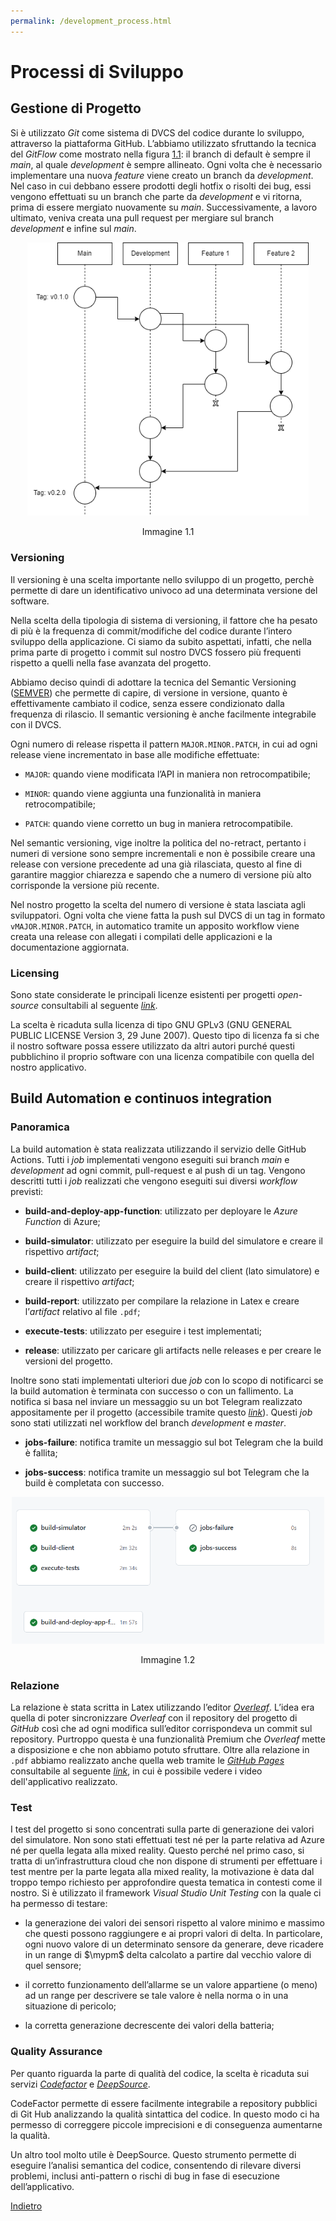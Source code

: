 ```yaml
---
permalink: /development_process.html
---
```


# Processi di Sviluppo

<h2 id="gestione-di-progetto">Gestione di Progetto</h2>

<p>Si è utilizzato <em>Git</em> come sistema di DVCS del codice durante lo sviluppo, attraverso la piattaforma GitHub. L’abbiamo utilizzato sfruttando la tecnica del <em>GitFlow</em> come mostrato nella figura <a href="#pic:workflow" data-reference-type="ref" data-reference="pic:workflow">1.1</a>: il branch di default è sempre il <em>main</em>, al quale <em>development</em> è sempre allineato. Ogni volta che è necessario implementare una nuova <em>feature</em> viene creato un branch da <em>development</em>. Nel caso in cui debbano essere prodotti degli hotfix o risolti dei bug, essi vengono effettuati su un branch che parte da <em>development</em> e vi ritorna, prima di essere mergiato nuovamente su <em>main</em>. Successivamente, a lavoro ultimato, veniva creata una pull request per mergiare sul branch <em>development</em> e infine sul <em>main</em>.</p>

<div id="#pic:workflow">
  <p align="center">
      <img width="450" src="Images/gitWorkflow.png" />
      <center>Immagine 1.1</center>
  </p>
</div>

<h3 id="versioning">Versioning</h3>
<p>Il versioning è una scelta importante nello sviluppo di un progetto, perchè permette di dare un identificativo univoco ad una determinata versione del software.</p><p> Nella scelta della tipologia di sistema di versioning, il fattore che ha pesato di più è la frequenza di commit/modifiche del codice durante l’intero sviluppo della applicazione. Ci siamo da subito aspettati, infatti, che nella prima parte di progetto i commit sul nostro DVCS fossero più frequenti rispetto a quelli nella fase avanzata del progetto.</p><p> Abbiamo deciso quindi di adottare la tecnica del Semantic Versioning (<a href="https://semver.org/lang/it/">SEMVER</a>) che permette di capire, di versione in versione, quanto è effettivamente cambiato il codice, senza essere condizionato dalla frequenza di rilascio. Il semantic versioning è anche facilmente integrabile con il DVCS.</p><p> Ogni numero di release rispetta il pattern <code>MAJOR.MINOR.PATCH</code>, in cui ad ogni release viene incrementato in base alle modifiche effettuate:</p>

<ul>
<li><p><code>MAJOR</code>: quando viene modificata l’API in maniera non retrocompatibile;</p></li>
<li><p><code>MINOR</code>: quando viene aggiunta una funzionalità in maniera retrocompatibile;</p></li>
<li><p><code>PATCH</code>: quando viene corretto un bug in maniera retrocompatibile.</p></li>
</ul>

<p>Nel semantic versioning, vige inoltre la politica del no-retract, pertanto i numeri di versione sono sempre incrementali e non è possibile creare una release con versione precedente ad una già rilasciata, questo al fine di garantire maggior chiarezza e sapendo che a numero di versione più alto corrisponde la versione più recente.</p><p> Nel nostro progetto la scelta del numero di versione è stata lasciata agli sviluppatori. Ogni volta che viene fatta la push sul DVCS di un tag in formato <code>vMAJOR.MINOR.PATCH</code>, in automatico tramite un apposito workflow viene creata una release con allegati i compilati delle applicazioni e la documentazione aggiornata.</p>

<h3 id="licensing">Licensing</h3>

<p>Sono state considerate le principali licenze esistenti per progetti <em>open-source</em> consultabili al seguente <a href="https://choosealicense.com/licenses/"><em>link</em></a>.<br />

La scelta è ricaduta sulla licenza di tipo GNU GPLv3 (GNU GENERAL PUBLIC LICENSE Version 3, 29 June 2007). Questo tipo di licenza fa si che il nostro software possa essere utilizzato da altri autori purché questi pubblichino il proprio software con una licenza compatibile con quella del nostro applicativo.</p>

<h2 id="build-automation-e-continuos-integration">Build Automation e continuos integration</h2>
<h3 id="panoramica">Panoramica</h3>

<p>La build automation è stata realizzata utilizzando il servizio delle GitHub Actions. Tutti i <em>job</em> implementati vengono eseguiti sui branch <em>main</em> e <em>development</em> ad ogni commit, pull-request e al push di un tag. Vengono descritti tutti i <em>job</em> realizzati che vengono eseguiti sui diversi <em>workflow</em> previsti:</p>
<ul>
<li><p><strong>build-and-deploy-app-function</strong>: utilizzato per deployare le <em>Azure Function</em> di Azure;</p></li>
<li><p><strong>build-simulator</strong>: utilizzato per eseguire la build del simulatore e creare il rispettivo <em>artifact</em>;</p></li>
<li><p><strong>build-client</strong>: utilizzato per eseguire la build del client (lato simulatore) e creare il rispettivo <em>artifact</em>;</p></li>
<li><p><strong>build-report</strong>: utilizzato per compilare la relazione in Latex e creare l’<em>artifact</em> relativo al file <code>.pdf</code>;</p></li>
<li><p><strong>execute-tests</strong>: utilizzato per eseguire i test implementati;</p></li>
<li><p><strong>release</strong>: utilizzato per caricare gli artifacts nelle releases e per creare le versioni del progetto.</p></li>
</ul>

<p>Inoltre sono stati implementati ulteriori due <em>job</em> con lo scopo di notificarci se la build automation è terminata con successo o con un fallimento. La notifica si basa nel inviare un messaggio su un bot Telegram realizzato appositamente per il progetto (accessibile tramite questo <a href="https://telegram.me/AzureHealthcareNotificator_bot"><em>link</em></a>). Questi <em>job</em> sono stati utilizzati nel workflow del branch <em>development</em> e <em>master</em>.</p>

<ul>
<li><p><strong>jobs-failure</strong>: notifica tramite un messaggio sul bot Telegram che la build è fallita;</p></li>
<li><p><strong>jobs-success</strong>: notifica tramite un messaggio sul bot Telegram che la build è completata con successo.</p></li>
</ul>

<div id="#pic:job-workflow">
  <p align="center">
      <img width="500" src="Images/jobWorkflow.PNG" />
      <center>Immagine 1.2</center>
  </p>
</div>

<h3 id="relazione">Relazione</h3>

<p>La relazione è stata scritta in Latex utilizzando l’editor <a href="https://it.overleaf.com/"><em>Overleaf</em></a>. L’idea era quella di poter sincronizzare <em>Overleaf</em> con il repository del progetto di <em>GitHub</em> così che ad ogni modifica sull’editor corrispondeva un commit sul repository. Purtroppo questa è una funzionalità Premium che <em>Overleaf</em> mette a disposizione e che non abbiamo potuto sfruttare. Oltre alla relazione in <code>.pdf</code> abbiamo realizzato anche quella web tramite le <a href="https://pages.github.com/"><em>GitHub Pages</em></a> consultabile al seguente <a href="https://lucagiorgettismp.github.io/AzureHealthcareDigitalTwins/"><em>link</em></a>, in cui è possibile vedere i video dell'applicativo realizzato.</p>

<h3 id="test">Test</h3>

<p>I test del progetto si sono concentrati sulla parte di generazione dei valori del simulatore. Non sono stati effettuati test né per la parte relativa ad Azure né per quella legata alla mixed reality. Questo perché nel primo caso, si tratta di un’infrastruttura cloud che non dispone di strumenti per effettuare i test mentre per la parte legata alla mixed reality, la motivazione è data dal troppo tempo richiesto per approfondire questa tematica in contesti come il nostro. Si è utilizzato il framework <em>Visual Studio Unit Testing</em> con la quale ci ha permesso di testare:</p>
<ul>
  
<li><p>la generazione dei valori dei sensori rispetto al valore minimo e massimo che questi possono raggiungere e ai propri valori di delta. In particolare, ogni nuovo valore di un determinato sensore da generare, deve ricadere in un range di <span class="math inline">$\mypm$</span> delta calcolato a partire dal vecchio valore di quel sensore;</p></li>
<li><p>il corretto funzionamento dell’allarme se un valore appartiene (o meno) ad un range per descrivere se tale valore è nella norma o in una situazione di pericolo;</p></li>
<li><p>la corretta generazione decrescente dei valori della batteria;</p></li>
</ul>

<h3 id="quality-assurance">Quality Assurance</h3>

<p>Per quanto riguarda la parte di qualità del codice, la scelta è ricaduta sui servizi <a href="https://www.codefactor.io/"><em>Codefactor</em></a> e <a href="https://deepsource.io/"><em>DeepSource</em></a>.</p>
<p><span>CodeFactor</span> permette di essere facilmente integrabile a repository pubblici di Git Hub analizzando la qualità sintattica del codice. In questo modo ci ha permesso di correggere piccole imprecisioni e di conseguenza aumentarne la qualità. </p><p>Un altro tool molto utile è DeepSource. Questo strumento permette di eseguire l’analisi semantica del codice, consentendo di rilevare diversi problemi, inclusi anti-pattern o rischi di bug in fase di esecuzione dell’applicativo.</p>

<a href="https://lucagiorgettismp.github.io/AzureHealthcareDigitalTwins/">Indietro</a>
